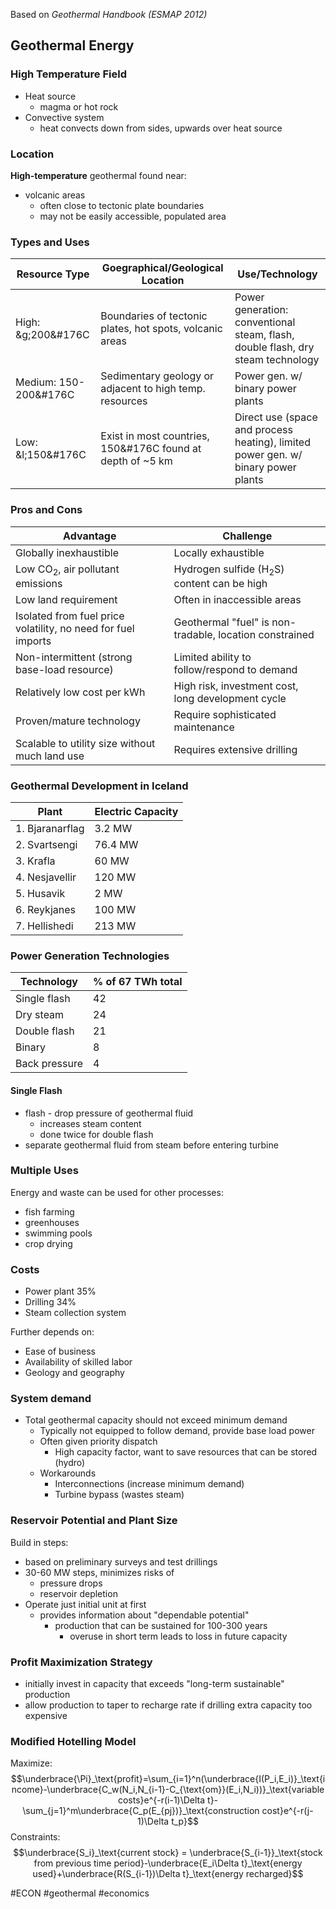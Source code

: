 Based on *Geothermal Handbook (ESMAP 2012)*
## Geothermal Energy
### High Temperature Field
- Heat source
	- magma or hot rock
- Convective system
	- heat convects down from sides, upwards over heat source
### Location
**High-temperature** geothermal found near:
- volcanic areas
	- often close to tectonic plate boundaries
	- may not be easily accessible, populated area
### Types and Uses
| Resource Type         | Goegraphical/Geological Location                           | Use/Technology                                                                    |
| --------------------- | ---------------------------------------------------------- | --------------------------------------------------------------------------------- |
| High: &g;200&#176C    | Boundaries of tectonic plates, hot spots, volcanic areas   | Power generation: conventional steam, flash, double flash, dry steam technology   |
| Medium: 150-200&#176C | Sedimentary geology or adjacent to high temp. resources    | Power gen. w/ binary power plants                                                 |
| Low: &l;150&#176C     | Exist in most countries, 150&#176C found at depth of ~5 km | Direct use (space and process heating), limited power gen. w/ binary power plants |                      |                                                            |                                                                                   |
### Pros and Cons
| Advantage                                                     | Challenge                                               |
| ------------------------------------------------------------- | ------------------------------------------------------- |
| Globally inexhaustible                                        | Locally exhaustible                                     |
| Low CO<sub>2</sub>, air pollutant emissions                   | Hydrogen sulfide (H<sub>2</sub>S) content can be high   |
| Low land requirement                                          | Often in inaccessible areas                             |
| Isolated from fuel price volatility, no need for fuel imports | Geothermal "fuel" is non-tradable, location constrained |
| Non-intermittent (strong base-load resource)                  | Limited ability to follow/respond to demand             |
| Relatively low cost per kWh                                   | High risk, investment cost, long development cycle      |
| Proven/mature technology                                      | Require sophisticated maintenance                       |
| Scalable to utility size without much land use                | Requires extensive drilling                                                        |
### Geothermal Development in Iceland
| Plant           | Electric Capacity |
| --------------- | ----------------- |
| 1. Bjaranarflag | 3.2 MW            |
| 2. Svartsengi   | 76.4 MW           |
| 3. Krafla       | 60 MW             |
| 4. Nesjavellir  | 120 MW            |
| 5. Husavik      | 2 MW              |
| 6. Reykjanes    | 100 MW            |
| 7. Hellishedi   | 213 MW            | 

### Power Generation Technologies
| Technology    | % of 67 TWh total |
| ------------- | ----------------- |
| Single flash  | 42                |
| Dry steam     | 24                |
| Double flash  | 21                |
| Binary        | 8                 |
| Back pressure | 4                 |

#### Single Flash
 - flash - drop pressure of geothermal fluid
	 - increases steam content
	 - done twice for double flash
 - separate geothermal fluid from steam before entering turbine
### Multiple Uses
Energy and waste can be used for other processes:
- fish farming
- greenhouses
- swimming pools
- crop drying

### Costs
- Power plant 35%
- Drilling 34%
- Steam collection system

Further depends on:
- Ease of business
- Availability of skilled labor
- Geology and geography

### System demand
- Total geothermal capacity should not exceed minimum demand
	- Typically not equipped to follow demand, provide base load power
	- Often given priority dispatch
		- High capacity factor, want to save resources that can be stored (hydro)
	- Workarounds
		- Interconnections (increase minimum demand)
		- Turbine bypass (wastes steam)

### Reservoir Potential and Plant Size
Build in steps:
- based on preliminary surveys and test drillings
- 30-60 MW steps, minimizes risks of
	- pressure drops
	- reservoir depletion
- Operate just initial unit at first
	- provides information about "dependable potential"
		- production that can be sustained for 100-300 years
			- overuse in short term leads to loss in future capacity

### Profit Maximization Strategy
- initially invest in capacity that exceeds "long-term sustainable" production
- allow production to taper to recharge rate if drilling extra capacity too expensive

### Modified Hotelling Model
Maximize:
$$\underbrace{\Pi}_\text{profit}=\sum_{i=1}^n(\underbrace{I(P_i,E_i)}_\text{income}-\underbrace{C_w(N_i,N_{i-1}-C_{\text{om}}(E_i,N_i))}_\text{variable costs}e^{-r(i-1)\Delta t}-\sum_{j=1}^m\underbrace{C_p(E_{pj})}_\text{construction cost}e^{-r(j-1)\Delta t_p}$$
Constraints:
$$\underbrace{S_i}_\text{current stock} = \underbrace{S_{i-1}}_\text{stock from previous time period}-\underbrace{E_i\Delta t}_\text{energy used}+\underbrace{R(S_{i-1})\Delta t}_\text{energy recharged}$$

 #ECON #geothermal #economics